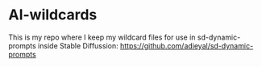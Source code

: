 # AI-wildcards

This is my repo where I keep my wildcard files for use in sd-dynamic-prompts inside Stable Diffussion: https://github.com/adieyal/sd-dynamic-prompts
